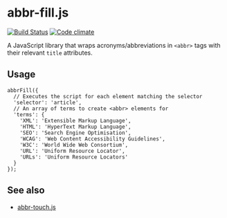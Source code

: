 # abbr-fill.js

[![Build Status](http://img.shields.io/travis/Tyriar/abbr-fill.js.svg?style=flat)](http://travis-ci.org/Tyriar/abbr-fill.js)
[![Code climate](http://img.shields.io/codeclimate/github/Tyriar/abbr-fill.js.svg?style=flat)](https://codeclimate.com/github/Tyriar/abbr-fill.js)

A JavaScript library that wraps acronyms/abbreviations in `<abbr>` tags with their relevant `title` attributes.

## Usage

    abbrFill({
      // Executes the script for each element matching the selector
      'selector': 'article',
      // An array of terms to create <abbr> elements for
      'terms': {
        'XML': 'Extensible Markup Language',
        'HTML': 'HyperText Markup Language',
        'SEO': 'Search Engine Optimisation',
        'WCAG': 'Web Content Accessibility Guidelines',
        'W3C': 'World Wide Web Consortium',
        'URL': 'Uniform Resource Locator',
        'URLs': 'Uniform Resource Locators'
      }
    });

## See also

- [abbr-touch.js][1]



  [1]: https://github.com/Tyriar/abbr-touch.js 
